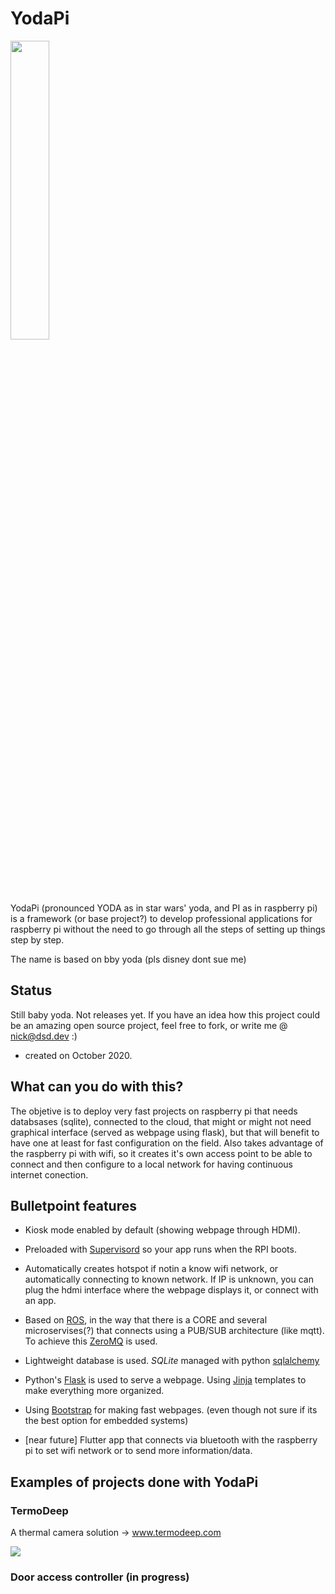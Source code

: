# YodaPi
<img src='https://images-na.ssl-images-amazon.com/images/I/516oRhx3HoL._AC_SL1153_.jpg' width="35%" >

YodaPi (pronounced YODA as in star wars' yoda, and PI as in raspberry pi) is a framework (or base project?) to develop professional applications for raspberry pi without the need to go through all the steps of setting up things step by step.

The name is based on bby yoda (pls disney dont sue me)

## Status
Still baby yoda. Not releases yet. If you have an idea how this project could be an amazing open source project, feel free to fork, or write me @ nick@dsd.dev :)
* created on October 2020. 

## What can you do with this?

The objetive is to deploy very fast projects on raspberry pi that needs databsases (sqlite), connected to the cloud, that might or might not need graphical interface (served as webpage using flask), but that will benefit to have one at least for fast configuration on the field. Also takes advantage of the raspberry pi with wifi, so it creates it's own access point to be able to connect and then configure to a local network for having continuous internet conection.

## Bulletpoint features
* Kiosk mode enabled by default (showing webpage through HDMI).
* Preloaded with <a href="http://supervisord.org/">Supervisord</a> so your app runs when the RPI boots.
* Automatically creates hotspot if notin a know wifi network, or automatically connecting to known network. If IP is unknown, you can plug the hdmi interface where the webpage displays it, or connect with an app.
* Based on <a  href="https://www.ros.org/">ROS</a>, in the way that there is a CORE and several microservises(?) that connects using a PUB/SUB architecture (like mqtt). To achieve this <a href="https://zeromq.org/">ZeroMQ</a> is used. 
* Lightweight database is used. *SQLite* managed with python <a href="https://www.sqlalchemy.org/">sqlalchemy</a>
* Python's <a href="https://flask.palletsprojects.com/en/1.1.x/">Flask</a> is used to serve a webpage. Using <a href="https://jinja.palletsprojects.com/en/2.11.x/">Jinja</a> templates to make everything more organized.
* Using <a href="https://getbootstrap.com/docs/4.3/getting-started/introduction/">Bootstrap</a> for making fast webpages. (even though not sure if its the best option for embedded systems)

* [near future] Flutter app that connects via bluetooth with the raspberry pi to set wifi network or to send more information/data.

## Examples of projects done with YodaPi
### TermoDeep
A thermal camera solution -> www.termodeep.com

<img src="https://i.ytimg.com/vi/NKib-1CkmDg/hqdefault.jpg">

### Door access controller (in progress)
